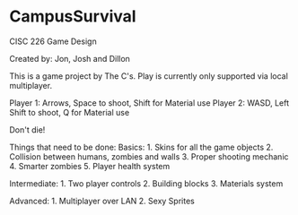 CampusSurvival
==============

CISC 226 Game Design

Created by:
Jon, Josh and Dillon

This is a game project by The C's. Play is currently only supported via local multiplayer.


Player 1: Arrows, Space to shoot, Shift for Material use
Player 2: WASD, Left Shift to shoot, Q for Material use

Don't die!

Things that need to be done:
Basics:
	1. Skins for all the game objects
	2. Collision between humans, zombies and walls
	3. Proper shooting mechanic
	4. Smarter zombies
	5. Player health system

Intermediate:
	1. Two player controls
	2. Building blocks
	3. Materials system
	
Advanced:
	1. Multiplayer over LAN
	2. Sexy Sprites
